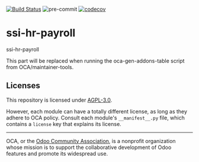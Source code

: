 [![Build Status](https://travis-ci.com/open-synergy/ssi-hr-payroll.svg?branch=14.0)](https://travis-ci.com/open-synergy/ssi-hr-payroll)
![pre-commit](https://github.com/open-synergy/ssi-hr-payroll/actions/workflows/pre-commit.yml/badge.svg)
[![codecov](https://codecov.io/gh/open-synergy/ssi-hr-payroll/branch/14.0/graph/badge.svg)](https://codecov.io/gh/open-synergy/ssi-hr-payroll)

<!-- /!\ do not modify above this line -->

# ssi-hr-payroll

ssi-hr-payroll

<!-- /!\ do not modify below this line -->

<!-- prettier-ignore-start -->

[//]: # (addons)

This part will be replaced when running the oca-gen-addons-table script from OCA/maintainer-tools.

[//]: # (end addons)

<!-- prettier-ignore-end -->

## Licenses

This repository is licensed under [AGPL-3.0](LICENSE).

However, each module can have a totally different license, as long as they adhere to OCA
policy. Consult each module's `__manifest__.py` file, which contains a `license` key
that explains its license.

----

OCA, or the [Odoo Community Association](http://odoo-community.org/), is a nonprofit
organization whose mission is to support the collaborative development of Odoo features
and promote its widespread use.
